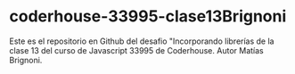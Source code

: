 # coderhouse-33995-clase13Brignoni
Este es el repositorio en Github del desafio "Incorporando librerías de la clase 13 del curso de Javascript 33995 de Coderhouse. Autor Matías Brignoni.
